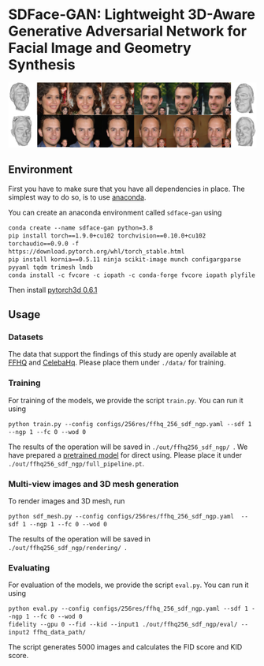 # SDFace-GAN: Lightweight 3D-Aware Generative Adversarial Network for Facial Image and Geometry Synthesis

![](pic.jpg)

## Environment

First you have to make sure that you have all dependencies in place. The simplest way to do so, is to use [anaconda](https://www.anaconda.com/).

You can create an anaconda environment called `sdface-gan` using
```
conda create --name sdface-gan python=3.8
pip install torch==1.9.0+cu102 torchvision==0.10.0+cu102 torchaudio==0.9.0 -f https://download.pytorch.org/whl/torch_stable.html
pip install kornia==0.5.11 ninja scikit-image munch configargparse pyyaml tqdm trimesh lmdb
conda install -c fvcore -c iopath -c conda-forge fvcore iopath plyfile
```

Then install [pytorch3d 0.6.1](https://github.com/facebookresearch/pytorch3d)
## Usage

### Datasets

The data that support the findings of this study are openly available at [FFHQ](https://github.com/NVlabs/ffhq-dataset) and [CelebaHq](https://github.com/tkarras/progressive_growing_of_gans). Please place them under `./data/` for training.


### Training

For training of the models, we provide the script `train.py`. You can run it using

```
python train.py --config configs/256res/ffhq_256_sdf_ngp.yaml --sdf 1 --ngp 1 --fc 0 --wod 0
```

The results of the operation will be saved in `./out/ffhq256_sdf_ngp/ `. 
We have prepared a [pretrained model](https://drive.google.com/file/d/1HkevHMk0lVnSLJ5rKlDJjJ90DIQ2PVdO/view?usp=drive_link) for direct using. Please place it under `./out/ffhq256_sdf_ngp/full_pipeline.pt`.

### Multi-view images and 3D mesh generation

To render images and 3D mesh, run
```
python sdf_mesh.py --config configs/256res/ffhq_256_sdf_ngp.yaml  --sdf 1 --ngp 1 --fc 0 --wod 0
```
The results of the operation will be saved in `./out/ffhq256_sdf_ngp/rendering/ `.

### Evaluating

For evaluation of the models, we provide the script `eval.py`. You can run it using

```
python eval.py --config configs/256res/ffhq_256_sdf_ngp.yaml --sdf 1 --ngp 1 --fc 0 --wod 0
fidelity --gpu 0 --fid --kid --input1 ./out/ffhq256_sdf_ngp/eval/ --input2 ffhq_data_path/
```

The script generates 5000 images and calculates the FID score and KID score.
